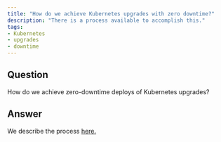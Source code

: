 ```yaml
---
title: "How do we achieve Kubernetes upgrades with zero downtime?"
description: "There is a process available to accomplish this."
tags:
- Kubernetes
- upgrades
- downtime
---
```


## Question

How do we achieve zero-downtime deploys of Kubernetes upgrades?


## Answer

We describe the process [here.](https://docs.cloudposse.com/geodesic/kops/upgrade-cluster/)
